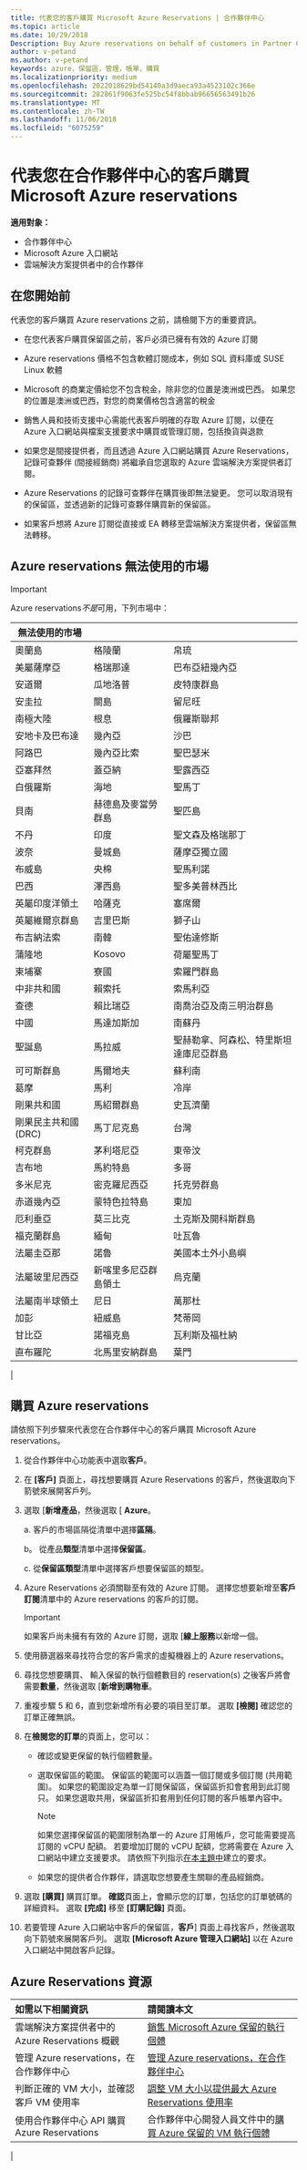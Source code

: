 ```yaml
---
title: 代表您的客戶購買 Microsoft Azure Reservations | 合作夥伴中心
ms.topic: article
ms.date: 10/29/2018
Description: Buy Azure reservations on behalf of customers in Partner Center.
author: v-petand
ms.author: v-petand
keywords: azure，保留區，管理，帳單，購買
ms.localizationpriority: medium
ms.openlocfilehash: 2022018629bd54140a3d9aeca93a4523102c366e
ms.sourcegitcommit: 282861f9063fe525bc54f8bbab96656563491b26
ms.translationtype: MT
ms.contentlocale: zh-TW
ms.lasthandoff: 11/06/2018
ms.locfileid: "6075259"
---
```

# <a name="buy-microsoft-azure-reservations-on-behalf-of-your-customers-in-partner-center"></a>代表您在合作夥伴中心的客戶購買 Microsoft Azure reservations 

**適用對象：**

-  合作夥伴中心
-  Microsoft Azure 入口網站
-  雲端解決方案提供者中的合作夥伴

## <a name="before-you-begin"></a>在您開始前

代表您的客戶購買 Azure reservations 之前，請檢閱下方的重要資訊。

-   在您代表客戶購買保留區之前，客戶必須已擁有有效的 Azure 訂閱
  
-   Azure reservations 價格不包含軟體訂閱成本，例如 SQL 資料庫或 SUSE Linux 軟體

-   Microsoft 的商業定價給您不包含稅金，除非您的位置是澳洲或巴西。 如果您的位置是澳洲或巴西，對您的商業價格包含適當的稅金 
 
-   銷售人員和技術支援中心需能代表客戶明確的存取 Azure 訂閱，以便在 Azure 入口網站與檔案支援要求中購買或管理訂閱，包括換貨與退款  

-   如果您是間接提供者，而且透過 Azure 入口網站購買 Azure Reservations，記錄可查夥伴 (間接經銷商) 將繼承自您選取的 Azure 雲端解決方案提供者訂閱。 

-   Azure Reservations 的記錄可查夥伴在購買後即無法變更。 您可以取消現有的保留區，並透過新的記錄可查夥伴購買新的保留區。 

-   如果客戶想將 Azure 訂閱從直接或 EA 轉移至雲端解決方案提供者，保留區無法轉移。 

## <a name="azure-reservations-unavailable-markets"></a>Azure reservations 無法使用的市場

>[!IMPORTANT] 
>Azure reservations*不是*可用，下列市場中：  
>  
> | 無法使用的市場 | &nbsp; | &nbsp; |
> |--------------------------------|-----------------------------------|------------------------------------------|
> | 奧蘭島                  | 格陵蘭                         | 帛琉                                    |
> | 美屬薩摩亞                 | 格瑞那達                           | 巴布亞紐幾內亞                         |
> | 安道爾                        | 瓜地洛普                        | 皮特康群島                         |
> | 安圭拉                       | 關島                              | 留尼旺                                  |
> | 南極大陸                     | 根息                          | 俄羅斯聯邦                       |
> | 安地卡及巴布達            | 幾內亞                            | 沙巴                                     |
> | 阿路巴                          | 幾內亞比索                     | 聖巴瑟米                         |
> | 亞塞拜然                     | 蓋亞納                            | 聖露西亞                              |
> | 白俄羅斯                        | 海地                             | 聖馬丁                             |
> | 貝南                          | 赫德島及麥當勞群島 | 聖匹島                |
> | 不丹                         | 印度                             | 聖文森及格瑞那丁         |
> | 波奈                        | 曼城島                       | 薩摩亞獨立國                                    |
> | 布威島                  | 央棉                         | 聖馬利諾                               |
> | 巴西                         | 澤西島                            | 聖多美普林西比                    |
> | 英屬印度洋領土 | 哈薩克                        | 塞席爾                               |
> | 英屬維爾京群島         | 吉里巴斯                          | 獅子山                             |
> | 布吉納法索                   | 南韓                | 聖佑達修斯                           |
> | 蒲隆地                        | Kosovo                            | 荷屬聖馬丁                             |
> | 柬埔寨                       | 寮國                              | 索羅門群島                          |
> | 中非共和國       | 賴索托                           | 索馬利亞                                  |
> | 查德                           | 賴比瑞亞                           | 南喬治亞及南三明治群島 |
> | 中國                          | 馬達加斯加                        | 南蘇丹                              |
> | 聖誕島               | 馬拉威                            | 聖赫勒拿、阿森松、特里斯坦達庫尼亞群島   |
> | 可可斯群島        | 馬爾地夫                          | 蘇利南                                 |
> | 葛摩                        | 馬利                              | 冷岸                                 |
> | 剛果共和國                          | 馬紹爾群島                  | 史瓦濟蘭                                |
> | 剛果民主共和國 (DRC)                    | 馬丁尼克島                        | 台灣                                   |
> | 柯克群島                   | 茅利塔尼亞                        | 東帝汶                              |
> | 吉布地                       | 馬約特島                           | 多哥                                     |
> | 多米尼克                       | 密克羅尼西亞                        | 托克勞群島                                  |
> | 赤道幾內亞              | 蒙特色拉特島                        | 東加                                    |
> | 厄利垂亞                        | 莫三比克                        | 土克斯及開科斯群島                 |
> | 福克蘭群島               | 緬甸                           | 吐瓦魯                                   |
> | 法屬圭亞那                  | 諾魯                             | 美國本土外小島嶼                    |
> | 法屬玻里尼西亞               | 新喀里多尼亞群島領土                     | 烏克蘭                                  |
> | 法屬南半球領土    | 尼日                             | 萬那杜                                  |
> | 加彭                          | 紐威島                              | 梵蒂岡                             |
> | 甘比亞                         | 諾福克島                    | 瓦利斯及福杜納                        |
> | 直布羅陀                      | 北馬里安納群島          | 葉門                                    |
> |

## <a name="purchase-azure-reservations"></a>購買 Azure reservations

請依照下列步驟來代表您在合作夥伴中心的客戶購買 Microsoft Azure reservations。

1. 從合作夥伴中心功能表中選取**客戶**。  

2. 在 **\[客戶\]** 頁面上，尋找想要購買 Azure Reservations 的客戶，然後選取向下箭號來展開客戶列。  

3. 選取 [**新增產品**，然後選取 [ **Azure**。 

    a. 客戶的市場區隔從清單中選擇**區隔**。

    b。 從產品**類型**清單中選擇**保留區**。

    c. 從**保留區類型**清單中選擇客戶想要保留區的類型。

4. Azure Reservations 必須關聯至有效的 Azure 訂閱。 選擇您想要新增至**客戶訂閱**清單中的 Azure reservations 的客戶的訂閱。 

   >[!IMPORTANT]
   >如果客戶尚未擁有有效的 Azure 訂閱，選取 [**線上服務**以新增一個。 

5. 使用篩選器來尋找符合您的客戶需求的虛擬機器上的 Azure reservations。  

6. 尋找您想要購買、 輸入保留的執行個體數目的 reservation(s) 之後客戶將會需要**數量**，然後選取 [**新增到購物車**。  

7. 重複步驟 5 和 6，直到您新增所有必要的項目至訂單。 選取 **\[檢閱\]** 確認您的訂單正確無誤。  

8. 在**檢閱您的訂單**的頁面上，您可以： 

    - 確認或變更保留的執行個體數量。

    - 選取保留區的範圍。 保留區的範圍可以涵蓋一個訂閱或多個訂閱 (共用範圍)。 如果您的範圍設定為單一訂閱保留區，保留區折扣會套用到此訂閱只。 如果您選取共用，保留區折扣套用到任何訂閱的客戶帳單內容中。 

      >[!NOTE] 
      >如果您選擇保留區的範圍限制為單一的 Azure 訂用帳戶，您可能需要提高訂閱的 vCPU 配額。 若要增加訂閱的 vCPU 配額，您將需要在 Azure 入口網站中建立支援要求。 請依照下列指示[在本主題中](https://docs.microsoft.com/azure/azure-supportability/resource-manager-core-quotas-request)建立的要求。    

    - 如果您的提供者合作夥伴，請選取您想要產生關聯的產品經銷商。

9. 選取 **\[購買\]** 購買訂單。 **確認**頁面上，會顯示您的訂單，包括您的訂單號碼的詳細資料。 選取 **\[完成\]** 移至 **\[訂購記錄\]** 頁面。 

10. 若要管理 Azure 入口網站中客戶的保留區，**客戶**\] 頁面上尋找客戶，然後選取向下箭號來展開客戶列。 選取 **\[Microsoft Azure 管理入口網站\]** 以在 Azure 入口網站中開啟客戶記錄。

## <a name="azure-reservations-resources"></a>Azure Reservations 資源
|**如需以下相關資訊**   |**請閱讀本文**    |
|:-----------------------------|:-----------------|
|雲端解決方案提供者中的 Azure Reservations 概觀  | [銷售 Microsoft Azure 保留的執行個體](azure-reservations.md) |
|管理 Azure reservations，在合作夥伴中心 | [管理 Azure reservations，在合作夥伴中心](azure-reservations-manage.md)
|判斷正確的 VM 大小，並確認客戶 VM 使用率   |[調整 VM 大小以提供最大 Azure Reservations 使用率](azure-usage.md)   |
|使用合作夥伴中心 API 購買 Azure Reservations | 合作夥伴中心開發人員文件中的[購買 Azure 保留的 VM 執行個體](https://docs.microsoft.com/partner-center/develop/purchase-azure-reservations)
|

 


 
